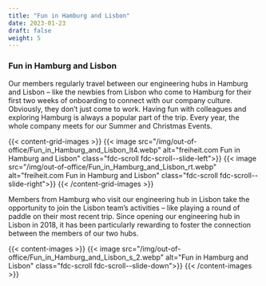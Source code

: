 ```yaml
---
title: "Fun in Hamburg and Lisbon"
date: 2023-01-23
draft: false
weight: 5
---
```

### Fun in Hamburg and Lisbon

Our members regularly travel between our engineering hubs in Hamburg and Lisbon – like the newbies from Lisbon who come to Hamburg for their first two weeks of onboarding to connect with our company culture. Obviously, they don’t just come to work. Having fun with colleagues and exploring Hamburg is always a popular part of the trip. Every year, the whole company meets for our Summer and Christmas Events.

{{< content-grid-images >}}
    {{< image src="/img/out-of-office/Fun_in_Hamburg_and_Lisbon_lt4.webp" alt="freiheit.com Fun in Hamburg and Lisbon" class="fdc-scroll fdc-scroll--slide-left">}}
    {{< image src="/img/out-of-office/Fun_in_Hamburg_and_Lisbon_rt.webp" alt="freiheit.com Fun in Hamburg and Lisbon" class="fdc-scroll fdc-scroll--slide-right">}}
{{< /content-grid-images >}}

Members from Hamburg who visit our engineering hub in Lisbon take the opportunity to join the Lisbon team’s activities – like playing a round of paddle on their most recent trip. Since opening our engineering hub in Lisbon in 2018, it has been particularly rewarding to foster the connection between the members of our two hubs.

{{< content-images >}}
{{< image src="/img/out-of-office/Fun_in_Hamburg_and_Lisbon_s_2.webp" alt="Fun in Hamburg and Lisbon" class="fdc-scroll fdc-scroll--slide-down">}}
{{< /content-images >}}

